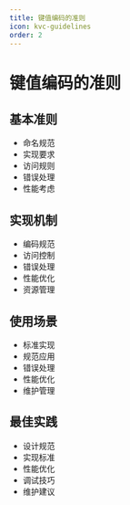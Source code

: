 ```yaml
---
title: 键值编码的准则
icon: kvc-guidelines
order: 2
---
```


# 键值编码的准则

## 基本准则
- 命名规范
- 实现要求
- 访问规则
- 错误处理
- 性能考虑

## 实现机制
- 编码规范
- 访问控制
- 错误处理
- 性能优化
- 资源管理

## 使用场景
- 标准实现
- 规范应用
- 错误处理
- 性能优化
- 维护管理

## 最佳实践
- 设计规范
- 实现标准
- 性能优化
- 调试技巧
- 维护建议
